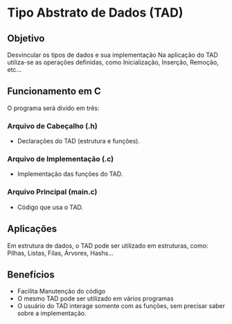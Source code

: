 # Tipo Abstrato de Dados (TAD)

## Objetivo
Desvincular os tipos de dados e sua implementação
Na aplicação do TAD  utiliza-se as operações definidas, como Inicialização, Inserção, Remoção, etc...

## Funcionamento em C
O programa será divido em três:
### Arquivo de Cabeçalho (.h) 
- Declarações do TAD (estrutura e funções).

### Arquivo de Implementação (.c) 
- Implementação das funções do TAD.

### Arquivo Principal (main.c)
- Código que usa o TAD.

## Aplicações
Em estrutura de dados, o TAD pode ser utilizado em estruturas, como: Pilhas, Listas, Filas, Árvores, Hashs...

## Benefícios
- Facilita Manutenção do código
- O mesmo TAD pode ser utilizado em vários programas
- O usuário do TAD interage somente com as funções, sem precisar saber sobre a implementação.
